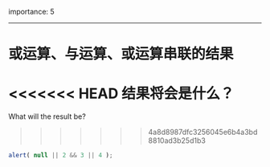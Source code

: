 importance: 5

---

# 或运算、与运算、或运算串联的结果

<<<<<<< HEAD
结果将会是什么？
=======
What will the result be?
>>>>>>> 4a8d8987dfc3256045e6b4a3bd8810ad3b25d1b3

```js
alert( null || 2 && 3 || 4 );
```

